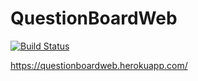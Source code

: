 # QuestionBoardWeb
[![Build Status](https://travis-ci.org/Yuhashi-lab/QuestionBoardWeb.svg?branch=master)](https://travis-ci.org/Yuhashi-lab/QuestionBoardWeb)

https://questionboardweb.herokuapp.com/
